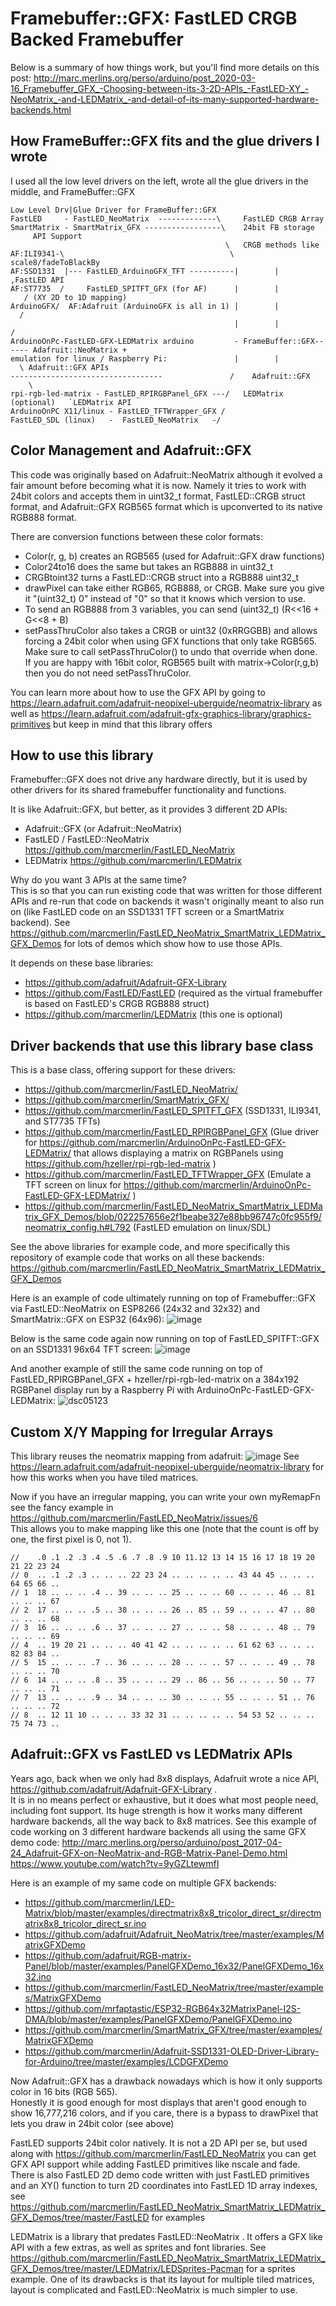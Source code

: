 Framebuffer::GFX: FastLED CRGB Backed Framebuffer
=================================================
Below is a summary of how things work, but you'll find more details on this post: http://marc.merlins.org/perso/arduino/post_2020-03-16_Framebuffer_GFX_-Choosing-between-its-3-2D-APIs_-FastLED-XY_-NeoMatrix_-and-LEDMatrix_-and-detail-of-its-many-supported-hardware-backends.html


How FrameBuffer::GFX fits and the glue drivers I wrote
------------------------------------------------------
I used all the low level drivers on the left, wrote all the glue drivers in the middle, and FrameBuffer::GFX
```
Low Level Drv|Glue Driver for FrameBuffer::GFX
FastLED     - FastLED_NeoMatrix  -------------\     FastLED CRGB Array 
SmartMatrix - SmartMatrix_GFX -----------------\    24bit FB storage        API Support
                                                \   CRGB methods like
AF:ILI9341-\                                     \  scale8/fadeToBlackBy
AF:SSD1331  |--- FastLED_ArduinoGFX_TFT ----------|        |               ,FastLED API
AF:ST7735  /     FastLED_SPITFT_GFX (for AF)      |        |              / (XY 2D to 1D mapping)
ArduinoGFX/  AF:Adafruit (ArduinoGFX is all in 1) |        |             /
                                                  |        |            /
ArduinoOnPc-FastLED-GFX-LEDMatrix arduino         - FrameBuffer::GFX------ Adafruit::NeoMatrix +
emulation for linux / Raspberry Pi:               |        |             \ Adafruit::GFX APIs
----------------------------------               /    Adafruit::GFX       \ 
rpi-rgb-led-matrix - FastLED_RPIRGBPanel_GFX ---/   LEDMatrix (optional)   `LEDMatrix API
ArduinoOnPC X11/linux - FastLED_TFTWrapper_GFX /
FastLED_SDL (linux)   -  FastLED_NeoMatrix   -/                    
```

Color Management and Adafruit::GFX
----------------------------------
This code was originally based on Adafruit::NeoMatrix although it evolved a fair
amount before becoming what it is now. Namely it tries to work with 24bit colors
and accepts them in uint32_t format, FastLED::CRGB struct format, and 
Adafruit::GFX RGB565 format which is upconverted to its native RGB888 format.

There are conversion functions between these color formats:
- Color(r, g, b) creates an RGB565 (used for Adafruit::GFX draw functions)
- Color24to16 does the same but takes an RGB888 in uint32_t
- CRGBtoint32 turns a FastLED::CRGB struct into a RGB888 uint32_t
- drawPixel can take either RGB65, RGB888, or CRGB. Make sure you give it "(uint32_t) 0"
  instead of "0" so that it knows which version to use.
- To send an RGB888 from 3 variables, you can send (uint32_t) (R<<16 + G<<8 + B)
- setPassThruColor also takes a CRGB or uint32 (0xRRGGBB) and allows forcing a 24bit color when
  using GFX functions that only take RGB565. Make sure to call setPassThruColor() to undo that
  override when done. If you are happy with 16bit color, RGB565 built with matrix->Color(r,g,b)
  then you do not need setPassThruColor.

You can learn more about how to use the GFX API by going to https://learn.adafruit.com/adafruit-neopixel-uberguide/neomatrix-library as well as https://learn.adafruit.com/adafruit-gfx-graphics-library/graphics-primitives but keep in mind that this library offers 

How to use this library
-----------------------
Framebuffer::GFX does not drive any hardware directly, but it is used by other
drivers for its shared framebuffer functionality and functions.

It is like Adafruit::GFX, but better, as it provides 3 different 2D APIs:
- Adafruit::GFX (or Adafruit::NeoMatrix)
- FastLED / FastLED::NeoMatrix  https://github.com/marcmerlin/FastLED_NeoMatrix
- LEDMatrix  https://github.com/marcmerlin/LEDMatrix

Why do you want 3 APIs at the same time?  
This is so that you can run existing code that was written for those different APIs and re-run that code on backends it wasn't originally meant to also run on (like FastLED code on an SSD1331 TFT screen or a SmartMatrix backend). See https://github.com/marcmerlin/FastLED_NeoMatrix_SmartMatrix_LEDMatrix_GFX_Demos for lots of demos which show how to use those APIs.

It depends on these base libraries:
- https://github.com/adafruit/Adafruit-GFX-Library
- https://github.com/FastLED/FastLED (required as the virtual framebuffer is based on FastLED's CRGB RGB888 struct)
- https://github.com/marcmerlin/LEDMatrix (this one is optional)


Driver backends that use this library base class
------------------------------------------------
This is a base class, offering support for these drivers:
- https://github.com/marcmerlin/FastLED_NeoMatrix/
- https://github.com/marcmerlin/SmartMatrix_GFX/
- https://github.com/marcmerlin/FastLED_SPITFT_GFX (SSD1331, ILI9341, and ST7735 TFTs)
- https://github.com/marcmerlin/FastLED_RPIRGBPanel_GFX (Glue driver for https://github.com/marcmerlin/ArduinoOnPc-FastLED-GFX-LEDMatrix/ that allows displaying a matrix on RGBPanels using https://github.com/hzeller/rpi-rgb-led-matrix )
- https://github.com/marcmerlin/FastLED_TFTWrapper_GFX (Emulate a TFT screen on linux for https://github.com/marcmerlin/ArduinoOnPc-FastLED-GFX-LEDMatrix/ )
- https://github.com/marcmerlin/FastLED_NeoMatrix_SmartMatrix_LEDMatrix_GFX_Demos/blob/022257656e2f1beabe327e88bb96747c0fc955f9/neomatrix_config.h#L792 (FastLED emulation on linux/SDL)

See the above libraries for example code, and more specifically this repository of example code that works on all these backends:  
https://github.com/marcmerlin/FastLED_NeoMatrix_SmartMatrix_LEDMatrix_GFX_Demos

Here is an example of code ultimately running on top of Framebuffer::GFX via FastLED::NeoMatrix on ESP8266 (24x32 and 32x32) and SmartMatrix::GFX on ESP32 (64x96):
![image](https://user-images.githubusercontent.com/1369412/58442553-03999e80-80a1-11e9-9b79-3b0d438a977e.png)

Below is the same code again now running on top of FastLED_SPITFT::GFX on an SSD1331 96x64 TFT screen:
![image](https://user-images.githubusercontent.com/1369412/58442556-072d2580-80a1-11e9-9cc6-56c5126be20d.png)

And another example of still the same code running on top of FastLED_RPIRGBPanel_GFX + hzeller/rpi-rgb-led-matrix on a 384x192 RGBPanel display run by a Raspberry Pi with ArduinoOnPc-FastLED-GFX-LEDMatrix:
![dsc05123](https://user-images.githubusercontent.com/1369412/76477144-a49fde80-63c1-11ea-82c8-86e5f61dfecd.jpg)

Custom X/Y Mapping for Irregular Arrays
---------------------------------------
This library reuses the neomatrix mapping from adafruit:
![image](https://user-images.githubusercontent.com/1369412/103467198-74834c80-4d01-11eb-8eaa-19b798a6599e.png)
See https://learn.adafruit.com/adafruit-neopixel-uberguide/neomatrix-library for how this works when you have tiled matrices.

Now if you have an irregular mapping, you can write your own myRemapFn see the fancy example in https://github.com/marcmerlin/FastLED_NeoMatrix/issues/6  
This allows you to make mapping like this one (note that the count is off by one, the first pixel is 0, not 1).
```
//    .0 .1 .2 .3 .4 .5 .6 .7 .8 .9 10 11.12 13 14 15 16 17 18 19 20 21 22 23 24
// 0  .. .1 .2 .3 .. .. .. 22 23 24 .. .. .. .. .. 43 44 45 .. .. .. 64 65 66 ..
// 1  18 .. .. .. .4 .. 39 .. .. .. 25 .. .. .. 60 .. .. .. 46 .. 81 .. .. .. 67
// 2  17 .. .. .. .5 .. 38 .. .. .. 26 .. 85 .. 59 .. .. .. 47 .. 80 .. .. .. 68
// 3  16 .. .. .. .6 .. 37 .. .. .. 27 .. .. .. 58 .. .. .. 48 .. 79 .. .. .. 69
// 4  .. 19 20 21 .. .. .. 40 41 42 .. .. .. .. .. 61 62 63 .. .. .. 82 83 84 ..
// 5  15 .. .. .. .7 .. 36 .. .. .. 28 .. .. .. 57 .. .. .. 49 .. 78 .. .. .. 70
// 6  14 .. .. .. .8 .. 35 .. .. .. 29 .. 86 .. 56 .. .. .. 50 .. 77 .. .. .. 71
// 7  13 .. .. .. .9 .. 34 .. .. .. 30 .. .. .. 55 .. .. .. 51 .. 76 .. .. .. 72
// 8  .. 12 11 10 .. .. .. 33 32 31 .. .. .. .. .. 54 53 52 .. .. .. 75 74 73 ..
```


Adafruit::GFX vs FastLED vs LEDMatrix APIs
------------------------------------------
Years ago, back when we only had 8x8 displays, Adafruit wrote a nice API, https://github.com/adafruit/Adafruit-GFX-Library .  
It is in no means perfect or exhaustive, but it does what most people need,
including font support. Its huge strength is how it works many different
hardware backends, all the way back to 8x8 matrices. See this example of code
working on 3 different hardware backends all using the same GFX demo code:
http://marc.merlins.org/perso/arduino/post_2017-04-24_Adafruit-GFX-on-NeoMatrix-and-RGB-Matrix-Panel-Demo.html 
https://www.youtube.com/watch?tv=9yGZLtewmfI

Here is an example of my same code on multiple GFX backends:
- https://github.com/marcmerlin/LED-Matrix/blob/master/examples/directmatrix8x8_tricolor_direct_sr/directmatrix8x8_tricolor_direct_sr.ino
- https://github.com/adafruit/Adafruit_NeoMatrix/tree/master/examples/MatrixGFXDemo
- https://github.com/adafruit/RGB-matrix-Panel/blob/master/examples/PanelGFXDemo_16x32/PanelGFXDemo_16x32.ino 
- https://github.com/marcmerlin/FastLED_NeoMatrix/tree/master/examples/MatrixGFXDemo
- https://github.com/mrfaptastic/ESP32-RGB64x32MatrixPanel-I2S-DMA/blob/master/examples/PanelGFXDemo/PanelGFXDemo.ino
- https://github.com/marcmerlin/SmartMatrix_GFX/tree/master/examples/MatrixGFXDemo
- https://github.com/marcmerlin/Adafruit-SSD1331-OLED-Driver-Library-for-Arduino/tree/master/examples/LCDGFXDemo

Now Adafruit::GFX has a drawback nowadays which is how it only supports color in 16 bits (RGB 565).  
Honestly it is good enough for most displays that aren't good enough to show 16,777,216 colors, and 
if you care, there is a bypass to drawPixel that lets you draw in 24bit color (see above)

FastLED supports 24bit color natively. It is not a 2D API per se, but used along with
https://github.com/marcmerlin/FastLED_NeoMatrix you can get GFX API support
while adding FastLED primitives like nscale and fade.  
There is also FastLED 2D demo code written with just FastLED primitives and an XY() function to turn 2D coordinates into FastLED 1D array indexes, see https://github.com/marcmerlin/FastLED_NeoMatrix_SmartMatrix_LEDMatrix_GFX_Demos/tree/master/FastLED for examples

LEDMatrix is a library that predates FastLED::NeoMatrix . It offers a GFX like API with a few extras, as well as sprites and font libraries. See https://github.com/marcmerlin/FastLED_NeoMatrix_SmartMatrix_LEDMatrix_GFX_Demos/tree/master/LEDMatrix/LEDSprites-Pacman for a sprites example.  One of its drawbacks is that its layout for multiple tiled matrices, layout is complicated and FastLED::NeoMatrix is much simpler to use.
